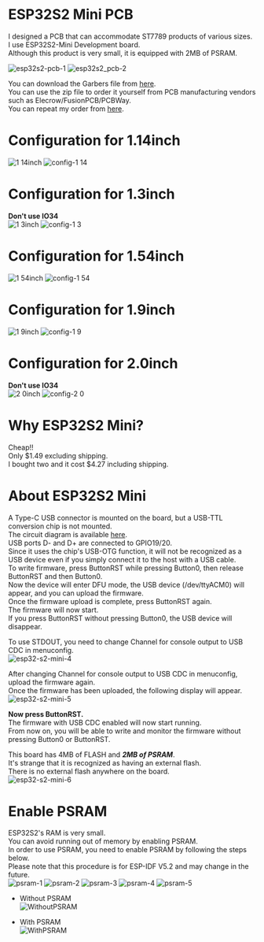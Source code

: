 # ESP32S2 Mini PCB
I designed a PCB that can accommodate ST7789 products of various sizes.   
I use ESP32S2-Mini Development board.   
Although this product is very small, it is equipped with 2MB of PSRAM.   

![esp32s2-pcb-1](https://github.com/nopnop2002/esp-idf-st7789/assets/6020549/eadf0272-11da-467b-b2e3-fd322365053b)
![esp32s2_pcb-2](https://github.com/nopnop2002/esp-idf-st7789/assets/6020549/1de19ace-b953-4fb8-8a8b-13c31e9ef4af)

You can download the Garbers file from [here](https://www.pcbway.com/project/shareproject/esp32s2_st7789_pcb_4781f326.html).   
You can use the zip file to order it yourself from PCB manufacturing vendors such as Elecrow/FusionPCB/PCBWay.   
You can repeat my order from [here](https://www.pcbway.com/project/shareproject/esp32s2_st7789_pcb_4781f326.html).

# Configuration for 1.14inch   
![1 14inch](https://github.com/nopnop2002/esp-idf-st7789/assets/6020549/440f3af6-60a6-4d20-b2e3-23bac1abaeb1)
![config-1 14](https://github.com/nopnop2002/esp-idf-st7789/assets/6020549/15947572-ff89-4333-a93e-8448acd1b173)

# Configuration for 1.3inch   
__Don't use IO34__   
![1 3inch](https://github.com/nopnop2002/esp-idf-st7789/assets/6020549/077e8050-c96d-42b0-a6c3-128924481f45)
![config-1 3](https://github.com/nopnop2002/esp-idf-st7789/assets/6020549/01ed0f82-cabb-4354-a928-2c1a3c799ac5)

# Configuration for 1.54inch   
![1 54inch](https://github.com/nopnop2002/esp-idf-st7789/assets/6020549/4c9dc2c2-8d5c-4f5e-afe7-120686285027)
![config-1 54](https://github.com/nopnop2002/esp-idf-st7789/assets/6020549/e89af827-0310-4af2-84f1-4890e523bfa7)

# Configuration for 1.9inch   
![1 9inch](https://github.com/nopnop2002/esp-idf-st7789/assets/6020549/977afbba-731d-4857-88de-6099d99e353f)
![config-1 9](https://github.com/nopnop2002/esp-idf-st7789/assets/6020549/f71ff95b-4a50-405f-beea-6bb81cd90fdc)

# Configuration for 2.0inch   
__Don't use IO34__   
![2 0inch](https://github.com/nopnop2002/esp-idf-st7789/assets/6020549/c3d40d7e-5c19-44d7-8faa-59c74d514a91)
![config-2 0](https://github.com/nopnop2002/esp-idf-st7789/assets/6020549/1cc852b7-d69c-47f7-8a94-41d58d3cdc65)

# Why ESP32S2 Mini?
Cheap!!   
Only $1.49 excluding shipping.   
I bought two and it cost $4.27 including shipping.   

# About ESP32S2 Mini
A Type-C USB connector is mounted on the board, but a USB-TTL conversion chip is not mounted.   
The circuit diagram is available [here](https://www.wemos.cc/en/latest/_static/files/sch_s2_mini_v1.0.0.pdf).   
USB ports D- and D+ are connected to GPIO19/20.   
Since it uses the chip's USB-OTG function, it will not be recognized as a USB device even if you simply connect it to the host with a USB cable.   
To write firmware, press ButtonRST while pressing Button0, then release ButtonRST and then Button0.   
Now the device will enter DFU mode, the USB device (/dev/ttyACM0) will appear, and you can upload the firmware.   
Once the firmware upload is complete, press ButtonRST again.   
The firmware will now start.   
If you press ButtonRST without pressing Button0, the USB device will disappear.   

To use STDOUT, you need to change Channel for console output to USB CDC in menuconfig.   
![esp32-s2-mini-4](https://github.com/user-attachments/assets/d9dab093-7882-4f57-a978-38fa69c71bb6)

After changing Channel for console output to USB CDC in menuconfig, upload the firmware again.   
Once the firmware has been uploaded, the following display will appear.   
![esp32-s2-mini-5](https://github.com/user-attachments/assets/32f7e2e9-b50c-423f-ac93-9081995c7763)

__Now press ButtonRST.__   
The firmware with USB CDC enabled will now start running.   
From now on, you will be able to write and monitor the firmware without pressing Button0 or ButtonRST.

This board has 4MB of FLASH and ___2MB of PSRAM___.   
It's strange that it is recognized as having an external flash.   
There is no external flash anywhere on the board.   
![esp32-s2-mini-6](https://github.com/user-attachments/assets/f185ad9b-299b-4c23-a63a-63ed4404af3f)

# Enable PSRAM   
ESP32S2's RAM is very small.   
You can avoid running out of memory by enabling PSRAM.   
In order to use PSRAM, you need to enable PSRAM by following the steps below.   
Please note that this procedure is for ESP-IDF V5.2 and may change in the future.   
![psram-1](https://github.com/nopnop2002/esp-idf-net-logging/assets/6020549/9feae820-609d-4955-94d0-2d7e4e5887ab)
![psram-2](https://github.com/nopnop2002/esp-idf-net-logging/assets/6020549/3b6c8c0a-380f-492e-b72a-74d408c73fb0)
![psram-3](https://github.com/nopnop2002/esp-idf-net-logging/assets/6020549/a72b8638-8de1-4c9e-b8e1-98562e2b515e)
![psram-4](https://github.com/nopnop2002/esp-idf-net-logging/assets/6020549/ae980ac1-470e-4b9d-bd2b-82ec4777f204)
![psram-5](https://github.com/nopnop2002/esp-idf-net-logging/assets/6020549/76a7a4f3-e231-4509-b997-c1d710ee7301)

- Without PSRAM   
![WithoutPSRAM](https://github.com/user-attachments/assets/cfd2f244-ca7d-4ce4-9837-199d5bf6af1c)

- With PSRAM   
![WithPSRAM](https://github.com/user-attachments/assets/3b9a80f2-803c-465a-9bc5-712cad3a6af2)


